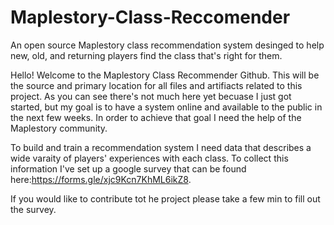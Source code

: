 # Maplestory-Class-Reccomender
An open source Maplestory class recommendation system desinged to help new, old, and returning players find the class that's right for them.

Hello! Welcome to the Maplestory Class Recommender Github. This will be the source and primary location for all files and artifiacts related to this project. As you can see there's not much here yet becuase I just got started, but my goal is to have a system online and available to the public in the next few weeks. In order to achieve that goal I need the help of the Maplestory community.

To build and train a recommendation system I need data that describes a wide varaity of players' experiences with each class. To collect this information I've set up a google survey that can be found here:https://forms.gle/xjc9Kcn7KhML6ikZ8. 

If you would like to contribute tot he project please take a few min to fill out the survey.

